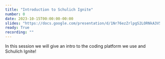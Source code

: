 ```yaml
---
title: "Introduction to Schulich Ignite"
number: 0
date: 2023-10-15T00:00:00-00:00
slides: "https://docs.google.com/presentation/d/1Nr76ezZrlpgS2LORNkA3V5H8pb_xpqrU1NYV8n1ImHY/edit?usp=sharing"
ready: True
recording: ""
---
```


In this session we will give an intro to the coding platform we use and Schulich Ignite!